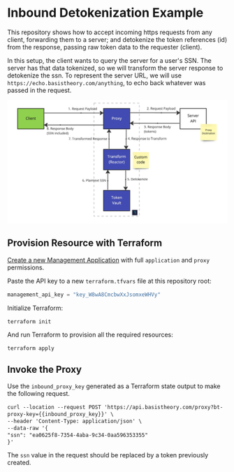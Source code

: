 # Inbound Detokenization Example

This repository shows how to accept incoming https requests from any client, forwarding them to a server; and detokenize the token references (id) from the response, passing raw token data to the requester (client).

In this setup, the client wants to query the server for a user's SSN. The server has that data tokenized, so we will transform the server response to detokenize the ssn. To represent the server URL, we will use `https://echo.basistheory.com/anything`, to echo back whatever was passed in the request.

![Diagram](./inbound_detokenization.jpeg)

## Provision Resource with Terraform

[Create a new Management Application](https://portal.basistheory.com/applications/create?name=Terraform&permissions=application%3Acreate&permissions=application%3Aread&permissions=application%3Aupdate&permissions=application%3Adelete&permissions=proxy%3Acreate&permissions=proxy%3Aread&permissions=proxy%3Aupdate&permissions=proxy%3Adelete&type=management) with full `application` and `proxy` permissions.

Paste the API key to a new `terraform.tfvars` file at this repository root:

```terraform
management_api_key = "key_W8wA8CmcbwXxJsomxeWHVy"
```

Initialize Terraform:

```shell
terraform init
```

And run Terraform to provision all the required resources:

```shell
terraform apply
```

## Invoke the Proxy

Use the `inbound_proxy_key` generated as a Terraform state output to make the following request.

```shell
curl --location --request POST 'https://api.basistheory.com/proxy?bt-proxy-key={{inbound_proxy_key}}' \
--header 'Content-Type: application/json' \
--data-raw '{
"ssn": "ea0625f8-7354-4aba-9c34-0aa596353355"
}'
```

The `ssn` value in the request should be replaced by a token previously created.

